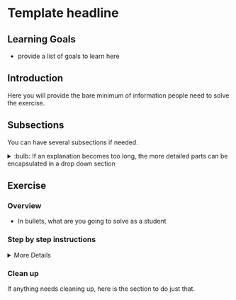 # Template headline

## Learning Goals

- provide a list of goals to learn here

## Introduction

Here you will provide the bare minimum of information people need to solve the exercise.

## Subsections

You can have several subsections if needed.

<details>
<summary>:bulb: If an explanation becomes too long, the more detailed parts can be encapsulated in a drop down section</summary>
</details>

## Exercise

### Overview

- In bullets, what are you going to solve as a student

### Step by step instructions

<details>
<summary>More Details</summary>

### Repeat the same bullet names as above and put them in to illustrate how far the student have gone

- all actions that you believe the student should do, should be in a bullet

> :bulb: Help can be illustrated with bulbs in order to make it easy to distinguish.

</details>

### Clean up

If anything needs cleaning up, here is the section to do just that.
